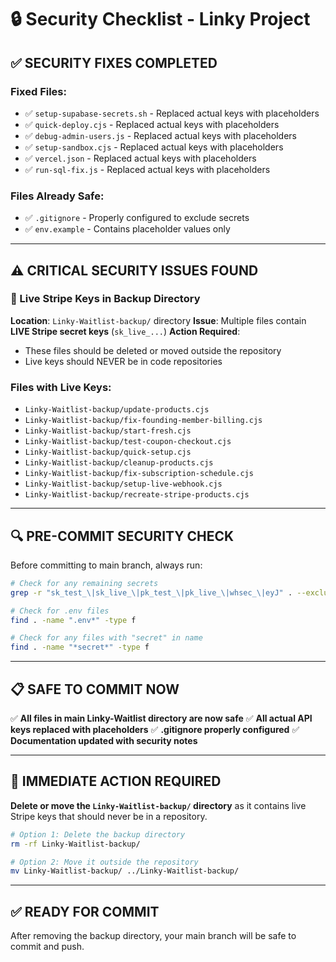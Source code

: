 # 🔒 Security Checklist - Linky Project

## ✅ **SECURITY FIXES COMPLETED**

### **Fixed Files:**
- ✅ `setup-supabase-secrets.sh` - Replaced actual keys with placeholders
- ✅ `quick-deploy.cjs` - Replaced actual keys with placeholders  
- ✅ `debug-admin-users.js` - Replaced actual keys with placeholders
- ✅ `setup-sandbox.cjs` - Replaced actual keys with placeholders
- ✅ `vercel.json` - Replaced actual keys with placeholders
- ✅ `run-sql-fix.js` - Replaced actual keys with placeholders

### **Files Already Safe:**
- ✅ `.gitignore` - Properly configured to exclude secrets
- ✅ `env.example` - Contains placeholder values only

---

## ⚠️ **CRITICAL SECURITY ISSUES FOUND**

### **🚨 Live Stripe Keys in Backup Directory**
**Location**: `Linky-Waitlist-backup/` directory
**Issue**: Multiple files contain **LIVE Stripe secret keys** (`sk_live_...`)
**Action Required**: 
- These files should be deleted or moved outside the repository
- Live keys should NEVER be in code repositories

### **Files with Live Keys:**
- `Linky-Waitlist-backup/update-products.cjs`
- `Linky-Waitlist-backup/fix-founding-member-billing.cjs`
- `Linky-Waitlist-backup/start-fresh.cjs`
- `Linky-Waitlist-backup/test-coupon-checkout.cjs`
- `Linky-Waitlist-backup/quick-setup.cjs`
- `Linky-Waitlist-backup/cleanup-products.cjs`
- `Linky-Waitlist-backup/fix-subscription-schedule.cjs`
- `Linky-Waitlist-backup/setup-live-webhook.cjs`
- `Linky-Waitlist-backup/recreate-stripe-products.cjs`

---

## 🔍 **PRE-COMMIT SECURITY CHECK**

Before committing to main branch, always run:

```bash
# Check for any remaining secrets
grep -r "sk_test_\|sk_live_\|pk_test_\|pk_live_\|whsec_\|eyJ" . --exclude-dir=node_modules --exclude-dir=dist --exclude=*.md

# Check for .env files
find . -name ".env*" -type f

# Check for any files with "secret" in name
find . -name "*secret*" -type f
```

---

## 📋 **SAFE TO COMMIT NOW**

✅ **All files in main Linky-Waitlist directory are now safe**
✅ **All actual API keys replaced with placeholders**
✅ **.gitignore properly configured**
✅ **Documentation updated with security notes**

---

## 🚨 **IMMEDIATE ACTION REQUIRED**

**Delete or move the `Linky-Waitlist-backup/` directory** as it contains live Stripe keys that should never be in a repository.

```bash
# Option 1: Delete the backup directory
rm -rf Linky-Waitlist-backup/

# Option 2: Move it outside the repository
mv Linky-Waitlist-backup/ ../Linky-Waitlist-backup/
```

---

## ✅ **READY FOR COMMIT**

After removing the backup directory, your main branch will be safe to commit and push. 